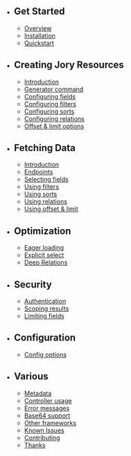 - ## Get Started
    - [Overview](/{{route}}/{{version}}/overview)
    - [Installation](/{{route}}/{{version}}/installation)
    - [Quickstart](/{{route}}/{{version}}/quickstart)
    
- ## Creating Jory Resources
    - [Introduction](/{{route}}/{{version}}/creating_jory_resources)
    - [Generator command](/{{route}}/{{version}}/generator)
    - [Configuring fields](/{{route}}/{{version}}/fields)
    - [Configuring filters](/{{route}}/{{version}}/filters)
    - [Configuring sorts](/{{route}}/{{version}}/sorts)
    - [Configuring relations](/{{route}}/{{version}}/relations)
    - [Offset & limit options](/{{route}}/{{version}}/offset_and_limit)

- ## Fetching Data
    - [Introduction](/{{route}}/{{version}}/fetching_introduction)
    - [Endpoints](/{{route}}/{{version}}/endpoints)
    - [Selecting fields](/{{route}}/{{version}}/query_fields)
    - [Using filters](/{{route}}/{{version}}/query_filters)
    - [Using sorts](/{{route}}/{{version}}/query_sorts)
    - [Using relations](/{{route}}/{{version}}/query_relations)
    - [Using offset & limit](/{{route}}/{{version}}/query_offset)

- ## Optimization
    - [Eager loading](/{{route}}/{{version}}/queries)
    - [Explicit select](/{{route}}/{{version}}/queries)
    - [Deep Relations](/{{route}}/{{version}}/deep_relations)

- ## Security
    - [Authentication](/{{route}}/{{version}}/authentication)
    - [Scoping results](/{{route}}/{{version}}/scoping)
    - [Limiting fields](/{{route}}/{{version}}/queries)

- ## Configuration
    - [Config options](/{{route}}/{{version}}/queries)

- ## Various
    - [Metadata](/{{route}}/{{version}}/metadata)
    - [Controller usage](/{{route}}/{{version}}/controller_usage)
    - [Error messages](/{{route}}/{{version}}/queries)
    - [Base64 support](/{{route}}/{{version}}/queries)
    - [Other frameworks](/{{route}}/{{version}}/queries)
    - [Known Issues](/{{route}}/{{version}}/known_issues)
    - [Contributing](/{{route}}/{{version}}/contributing)
    - [Thanks](/{{route}}/{{version}}/queries)
